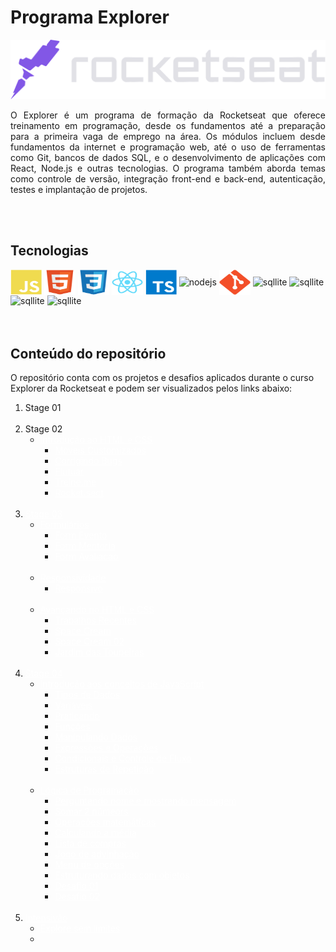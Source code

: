 # Programa Explorer
<img src="Explorer_img_Readme.svg">

<br>

<p style="text-align:justify;">O Explorer é um programa de formação da Rocketseat que oferece treinamento em programação, desde os fundamentos até a preparação para a primeira vaga de emprego na área. Os módulos incluem desde fundamentos da internet e programação web, até o uso de ferramentas como Git, bancos de dados SQL, e o desenvolvimento de aplicações com React, Node.js e outras tecnologias. O programa também aborda temas como controle de versão, integração front-end e back-end, autenticação, testes e implantação de projetos.</p>
<br><br>

## Tecnologias 
<div align="left" valign="top">
  <img align="center" alt="Js" height="40" width="50" src="https://raw.githubusercontent.com/devicons/devicon/master/icons/javascript/javascript-plain.svg"/>
  <img align="center" alt="HTML" height="40" width="50" src="https://raw.githubusercontent.com/devicons/devicon/master/icons/html5/html5-original.svg"/>
  <img align="center" alt="CSS" height="40" width="50" src="https://raw.githubusercontent.com/devicons/devicon/master/icons/css3/css3-original.svg"/>
  <img align="center" alt="React" height="40" width="50" src="https://raw.githubusercontent.com/devicons/devicon/master/icons/react/react-original.svg"/>
  <img align="center" alt="Js" height="40" width="50" src="https://raw.githubusercontent.com/devicons/devicon/master/icons/typescript/typescript-plain.svg"/>
  <img align="center" alt="nodejs" height="40" width="50" src="https://cdn.worldvectorlogo.com/logos/nodejs-icon.svg">
  <img align="center" alt="git" height="40" width="50" src="https://raw.githubusercontent.com/devicons/devicon/master/icons/git/git-original.svg"/>
  <img align="center" alt="sqllite" height="80" width="80" src="https://cdn.jsdelivr.net/gh/devicons/devicon/icons/sqlite/sqlite-original-wordmark.svg"/>
  <img align="center" alt="sqllite" height="50" width="40" src="https://cdn.jsdelivr.net/gh/devicons/devicon/icons/figma/figma-original.svg" />
  <img align="center" alt="sqllite" height="45" width="50" src="https://cdn.jsdelivr.net/gh/devicons/devicon/icons/heroku/heroku-original-wordmark.svg"/>
  <img align="center" alt="sqllite" height="40" width="50" src="https://cdn.jsdelivr.net/gh/devicons/devicon/icons/jest/jest-plain.svg" />        
</div><br><br>

## Conteúdo do repositório
O repositório conta com os projetos e desafios aplicados durante o curso Explorer da Rocketseat e podem ser visualizados pelos links abaixo:

<ol>
  <li>Stage 01</li><BR>
  <li><a href="" style="text-decoration:none;">Stage 02</a>
    <ul>
      <li><a href="" style="color:white;">Introdução ao HTML e CSS</a>
        <ul>
          <li><a href="" style="color:white;">Móveis Customizados</a></li>
          <li><a href="" style="color:white;">Corrigindo Bugs</a></li>
          <li><a href="" style="color:white;">Flutuar</a></li>
          <li><a href="" style="color:white;">Treine.me</a></li>
          <li><a href="" style="color:white;">Rocket.sect</a></li>
        </ul>
      </li>
    </ul><BR>
  </li>
  <li><a href="" style="color:white;">Stage 03</a>
    <ul>
      <li><a href="" style="color:white;">Formulários</a>
        <ul>
          <li><a href="" style="color:white;">Form Evento</a></li>
          <li><a href="" style="color:white;">Form Mentoria</a></li>
          <li><a href="" style="color:white;">Form Avaliacao</a></li>
        </ul><BR>
      </li>
      <li><a href="" style="color:white;">Responsividade</a>
        <ul>
          <li><a href="" style="color:white;">Responsivo</a></li>
        </ul>
      </li><BR>
      <li><a href="" style="color:white;">Avançando no HTML e CSS</a>
        <ul>
          <li><a href="" style="color:white;">Trabalhos Recentes</a></li>
          <li><a href="" style="color:white;">Space Cream</a></li>
          <li><a href="" style="color:white;">Space Cream 02</a></li>
          <li><a href="" style="color:white;">Jardim das Toupeiras</a></li><BR>
        </ul>
      </li>
    </ul>
  </li>
  <li><a href="" style="color: white;">Stage 04</a>
    <ul>
      <li><a href="" style="color:white;">Introdução aos conceitos de JavaScript</a>
        <ul>
            <li><a href="" style="color:white;">Tipos de Dados</a></li>
            <li><a href="" style="color:white;">Variáveis</a></li>
            <li><a href="" style="color:white;">Praticando</a></li>
            <li><a href="" style="color:white;">Funções</a></li>
            <li><a href="" style="color:white;">Manipulando Dados</a></li>
            <li><a href="" style="color:white;">Expressões e Operações</a></li>
            <li><a href="" style="color:white;">Condicionais e Controle de Fluxo</a></li>
            <li><a href="" style="color:white;">Estruturas de Repetição</a></li>
        </ul>
      </li> <br>
      <li><a href=""style="color: white;">Lógica de Programação</a>
        <ul> 
          <li><a href="" style="color:white;">Perguntando nome e mostrando mensagem</a></li>
          <li><a href="" style="color:white;">Somar 2 númeors</a></li>
          <li><a href="" style="color:white;">Operações matemáticas</a></li>
          <li><a href="" style="color:white;">Calculando a média</a></li>
          <li><a href="" style="color:white;">Lista de compras</a></li>
          <li><a href="" style="color:white;">Jogo de advinhação</a></li>
          <li><a href="" style="color:white;">Menu de opções</a></li>
          <li><a href="" style="color:white;">Estruturando dados com objetos</a></li>
          <li><a href="" style="color:white;">Desafio 01</a></li>
          <li><a href="" style="color:white;">Desafio 02</a></li>
        </ul>
      </li>
    </ul>
  </li> <br>
  <li><a href="" style="color: white;">Intensivão</a>
    <ul>
      <li><a href="" style="color:white;">Explore sem limites</a></li>
      <li><a href="" style="color:white;"></a></li>
  </li>
